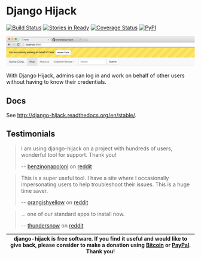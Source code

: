 # Django Hijack

[![Build Status](https://travis-ci.org/arteria/django-hijack.svg?branch=master)](https://travis-ci.org/arteria/django-hijack)
[![Stories in Ready](https://badge.waffle.io/arteria/django-hijack.png?label=ready&title=Ready)](https://waffle.io/arteria/django-hijack)
[![Coverage Status](https://coveralls.io/repos/arteria/django-hijack/badge.svg?branch=master&service=github)](https://coveralls.io/github/arteria/django-hijack?branch=master)
[![PyPI](https://img.shields.io/pypi/v/django-hijack.svg)](https://pypi.python.org/pypi/django-hijack)

![Screenshot of the notification seen while hijacking another user.](docs/hijacker-screenshot.png)

With Django Hijack, admins can log in and work on behalf of other users without having to know their credentials.

## Docs
See http://django-hijack.readthedocs.org/en/stable/.

## Testimonials

> I am using django-hijack on a project with hundreds of users, wonderful tool for support. Thank you!
>
> -- [benzinonapoloni](https://www.reddit.com/user/benzinonapoloni) on [reddit](https://redd.it/39aggd)


> This is a super useful tool. I have a site where I occasionally impersonating users to help troubleshoot their issues. This is a huge time saver.
>
> -- [orangishyellow](https://www.reddit.com/user/orangishyellow) on [reddit](https://redd.it/2i35fu)



> ... one of our standard apps to install now.
>
> -- [thundersnow](https://www.reddit.com/user/thundersnow) on [reddit](https://redd.it/4wqo0d/)



| django-hijack is free software. If you find it useful and would like to give back, please consider to make a donation using [Bitcoin](https://blockchain.info/payment_request?address=1AJkbQdcNkrHzxi91mB1kkPxh4t4BJ4hu4) or [PayPal](https://www.paypal.me/arteriagmbh). Thank you! |
| ----- |
